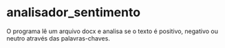 # analisador_sentimento
O programa lê um arquivo docx e analisa se o texto é positivo, negativo ou neutro através das palavras-chaves.
